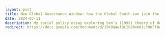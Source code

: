 ```yaml
---
layout: post
title: New Global Governance Window: how the Global South can join the AI roundtable now.
date: 2024-03-11 
description: My social policy essay exploring Sen's (1999) theory of development as freedom and Kingdon's (2011) multiple stream approach to policy-making. I discuss the urgency of the Global South seizing the “AI moment” and securing its seats at the AI roundtable. Written as part of my MSc in International Social and Public Policy (Development) at LSE (2023/2024).
redirect: https://docs.google.com/document/d/15KOQ4wfBcIb20xKKiLY9WJf8ADHUFLqAu0jAAwEHlr0/edit?usp=sharing 
---
```

